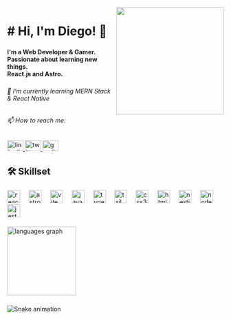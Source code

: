 <img align="right" height="250" src="https://media3.giphy.com/media/v1.Y2lkPTc5MGI3NjExeHZvZnN1bGplZ3FrbHRwejU5bTJtaHl2NDZvYjd4d2MyYTIzbHczNiZlcD12MV9pbnRlcm5hbF9naWZfYnlfaWQmY3Q9Zw/mj4ruS6mHkdKEdmwc1/giphy.webp"  />

###

<h1 align="left"># Hi, I'm Diego! 👋</h1>

###

<h4 align="left">I'm a Web Developer & Gamer.<br>Passionate about learning new things.<br>React.js and Astro.</h4>

###

<h6 align="left">🌱 I’m currently learning MERN Stack & React Native</h6>

###

<h6 align="left">📫 How to reach me:</h6>

###

<div align="left">
  <a href="https://www.linkedin.com/in/deromeroo/" target="_blank">
    <img src="https://raw.githubusercontent.com/maurodesouza/profile-readme-generator/master/src/assets/icons/social/linkedin/default.svg" width="37" height="25" alt="linkedin logo"  />
  </a>
  <a href="https://x.com/DevRomeroo" target="_blank">
    <img src="https://raw.githubusercontent.com/maurodesouza/profile-readme-generator/master/src/assets/icons/social/twitter/default.svg" width="37" height="25" alt="twitter logo"  />
  </a>
  <a href="https://mailto:deromero707@gmail.com" target="_blank">
    <img src="https://raw.githubusercontent.com/maurodesouza/profile-readme-generator/master/src/assets/icons/social/gmail/default.svg" width="37" height="25" alt="gmail logo"  />
  </a>
</div>

###

<h2 align="left">🛠 Skillset</h2>

###

<div align="left">
  <img src="https://skillicons.dev/icons?i=react" height="30" alt="react logo"  />
  <img width="12" />
  <img src="https://skillicons.dev/icons?i=astro" height="30" alt="astro logo"  />
  <img width="12" />
  <img src="https://skillicons.dev/icons?i=vite" height="30" alt="vite logo"  />
  <img width="12" />
  <img src="https://cdn.jsdelivr.net/gh/devicons/devicon/icons/javascript/javascript-original.svg" height="30" alt="javascript logo"  />
  <img width="12" />
  <img src="https://cdn.jsdelivr.net/gh/devicons/devicon/icons/typescript/typescript-original.svg" height="30" alt="typescript logo"  />
  <img width="12" />
  <img src="https://cdn.simpleicons.org/tailwindcss/06B6D4" height="30" alt="tailwindcss logo"  />
  <img width="12" />
  <img src="https://cdn.jsdelivr.net/gh/devicons/devicon/icons/css3/css3-original.svg" height="30" alt="css3 logo"  />
  <img width="12" />
  <img src="https://cdn.jsdelivr.net/gh/devicons/devicon/icons/html5/html5-original.svg" height="30" alt="html5 logo"  />
  <img width="12" />
  <img src="https://cdn.jsdelivr.net/gh/devicons/devicon/icons/nextjs/nextjs-original.svg" height="30" alt="nextjs logo"  />
  <img width="12" />
  <img src="https://cdn.jsdelivr.net/gh/devicons/devicon/icons/nodejs/nodejs-original.svg" height="30" alt="nodejs logo"  />
  <img width="12" />
  <img src="https://cdn.jsdelivr.net/gh/devicons/devicon/icons/jest/jest-plain.svg" height="30" alt="jest logo"  />
</div>

###

<div align="left">
  <img src="https://github-readme-stats.vercel.app/api/top-langs?username=deromeroo&locale=en&hide_title=false&layout=compact&card_width=320&langs_count=6&theme=tokyonight&hide_border=true&order=2" height="160" alt="languages graph"  />
</div>

###

<img src="https://raw.githubusercontent.com/deromeroo/deromeroo/output/snake.svg" alt="Snake animation" />

###
